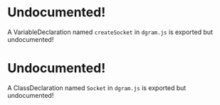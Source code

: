 # Undocumented!
A VariableDeclaration named `createSocket` in `dgram.js` is exported but undocumented!

# Undocumented!
A ClassDeclaration named `Socket` in `dgram.js` is exported but undocumented!

